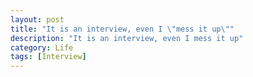 ```yaml
---
layout: post
title: "It is an interview, even I \"mess it up\""
description: "It is an interview, even I mess it up"
category: Life
tags: [Interview]
---
```

